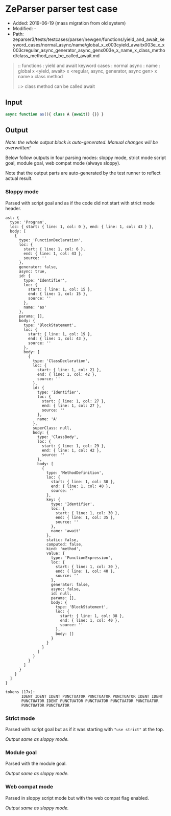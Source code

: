 # ZeParser parser test case

- Added: 2019-06-19 (mass migration from old system)
- Modified: -
- Path: zeparser3/tests/testcases/parser/newgen/functions/yield_and_await_keyword_cases/normal_async/name/global_x_x003cyield_awaitx003e_x_x003cregular_async_generator_async_genx003e_x_name_x_class_method/class_method_can_be_called_await.md

> :: functions : yield and await keyword cases : normal async : name : global x <yield, await> x <regular, async, generator, async gen> x name x class method
>
> ::> class method can be called await

## Input

`````js
async function as(){ class A {await() {}} }
`````

## Output

_Note: the whole output block is auto-generated. Manual changes will be overwritten!_

Below follow outputs in four parsing modes: sloppy mode, strict mode script goal, module goal, web compat mode (always sloppy).

Note that the output parts are auto-generated by the test runner to reflect actual result.

### Sloppy mode

Parsed with script goal and as if the code did not start with strict mode header.

`````
ast: {
  type: 'Program',
  loc: { start: { line: 1, col: 0 }, end: { line: 1, col: 43 } },
  body: [
    {
      type: 'FunctionDeclaration',
      loc: {
        start: { line: 1, col: 6 },
        end: { line: 1, col: 43 },
        source: ''
      },
      generator: false,
      async: true,
      id: {
        type: 'Identifier',
        loc: {
          start: { line: 1, col: 15 },
          end: { line: 1, col: 15 },
          source: ''
        },
        name: 'as'
      },
      params: [],
      body: {
        type: 'BlockStatement',
        loc: {
          start: { line: 1, col: 19 },
          end: { line: 1, col: 43 },
          source: ''
        },
        body: [
          {
            type: 'ClassDeclaration',
            loc: {
              start: { line: 1, col: 21 },
              end: { line: 1, col: 42 },
              source: ''
            },
            id: {
              type: 'Identifier',
              loc: {
                start: { line: 1, col: 27 },
                end: { line: 1, col: 27 },
                source: ''
              },
              name: 'A'
            },
            superClass: null,
            body: {
              type: 'ClassBody',
              loc: {
                start: { line: 1, col: 29 },
                end: { line: 1, col: 42 },
                source: ''
              },
              body: [
                {
                  type: 'MethodDefinition',
                  loc: {
                    start: { line: 1, col: 30 },
                    end: { line: 1, col: 40 },
                    source: ''
                  },
                  key: {
                    type: 'Identifier',
                    loc: {
                      start: { line: 1, col: 30 },
                      end: { line: 1, col: 35 },
                      source: ''
                    },
                    name: 'await'
                  },
                  static: false,
                  computed: false,
                  kind: 'method',
                  value: {
                    type: 'FunctionExpression',
                    loc: {
                      start: { line: 1, col: 30 },
                      end: { line: 1, col: 40 },
                      source: ''
                    },
                    generator: false,
                    async: false,
                    id: null,
                    params: [],
                    body: {
                      type: 'BlockStatement',
                      loc: {
                        start: { line: 1, col: 38 },
                        end: { line: 1, col: 40 },
                        source: ''
                      },
                      body: []
                    }
                  }
                }
              ]
            }
          }
        ]
      }
    }
  ]
}

tokens (17x):
       IDENT IDENT IDENT PUNCTUATOR PUNCTUATOR PUNCTUATOR IDENT IDENT
       PUNCTUATOR IDENT PUNCTUATOR PUNCTUATOR PUNCTUATOR PUNCTUATOR
       PUNCTUATOR PUNCTUATOR
`````

### Strict mode

Parsed with script goal but as if it was starting with `"use strict"` at the top.

_Output same as sloppy mode._

### Module goal

Parsed with the module goal.

_Output same as sloppy mode._

### Web compat mode

Parsed in sloppy script mode but with the web compat flag enabled.

_Output same as sloppy mode._
